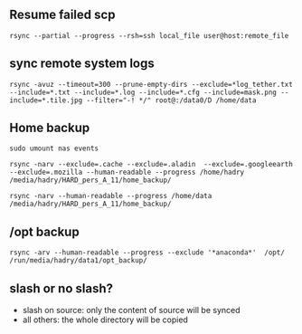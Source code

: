 ## Resume failed scp
`rsync --partial --progress --rsh=ssh local_file user@host:remote_file`

## sync remote system logs
`rsync -avuz --timeout=300 --prune-empty-dirs --exclude=*log_tether.txt --include=*.txt --include=*.log --include=*.cfg --include=mask.png --include=*.tile.jpg --filter="-! */" root@:/data0/D /home/data`

## Home backup
`sudo umount nas events`

`rsync -narv --exclude=.cache --exclude=.aladin  --exclude=.googleearth --exclude=.mozilla --human-readable --progress /home/hadry /media/hadry/HARD_pers_A_11/home_backup/`

`rsync -narv --human-readable --progress /home/data /media/hadry/HARD_pers_A_11/home_backup/`


## /opt backup
`rsync -arv --human-readable --progress --exclude '*anaconda*'  /opt/ /run/media/hadry/data1/opt_backup/`

## slash or no slash?
 - slash on source: only the content of source will be synced
 - all others: the whole directory will be copied
 
